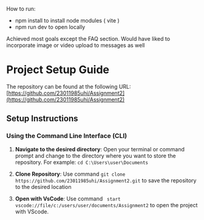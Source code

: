 
How to run:
- npm install to install node modules ( vite )
- npm run dev to open locally

Achieved most goals except the FAQ section.
Would have liked to incorporate image or video upload to messages as well


# Project Setup Guide

The repository can be found at the following URL:
[https://github.com/23011985uhi/Assignment2](https://github.com/23011985uhi/Assignment2)

## Setup Instructions

### Using the Command Line Interface (CLI)

1. **Navigate to the desired directory**:
   Open your terminal or command prompt and change to the directory where you want to store the repository. For example: ``` cd C:\Users\user\Documents ```

2. **Clone Repository**:
  Use command ``` git clone https://github.com/23011985uhi/Assignment2.git ``` to save the repository to the desired location

3. **Open with VsCode**:
   Use command ``` start vscode://file/c:/users/user/documents/Assignment2``` to open the project with VScode.
